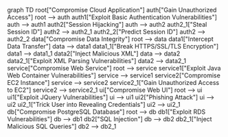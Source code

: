 graph TD
    root["Compromise Cloud Application"]
    auth["Gain Unauthorized Access"]
    root --> auth
    auth1["Exploit Basic Authentication Vulnerabilities"]
    auth --> auth1
    auth2["Session Hijacking"]
    auth --> auth2
    auth2_1["Steal Session ID"]
    auth2 --> auth2_1
    auth2_2["Predict Session ID"]
    auth2 --> auth2_2
    data["Compromise Data Integrity"]
    root --> data
    data1["Intercept Data Transfer"]
    data --> data1
    data1_1["Break HTTPS/SSL/TLS Encryption"]
    data1 --> data1_1
    data2["Inject Malicious XML"]
    data --> data2
    data2_1["Exploit XML Parsing Vulnerabilities"]
    data2 --> data2_1
    service["Compromise Web Service"]
    root --> service
    service1["Exploit Java Web Container Vulnerabilities"]
    service --> service1
    service2["Compromise EC2 Instance"]
    service --> service2
    service2_1["Gain Unauthorized Access to EC2"]
    service2 --> service2_1
    ui["Compromise Web UI"]
    root --> ui
    ui1["Exploit JQuery Vulnerabilities"]
    ui --> ui1
    ui2["Phishing Attack"]
    ui --> ui2
    ui2_1["Trick User into Revealing Credentials"]
    ui2 --> ui2_1
    db["Compromise PostgreSQL Database"]
    root --> db
    db1["Exploit RDS Vulnerabilities"]
    db --> db1
    db2["SQL Injection"]
    db --> db2
    db2_1["Inject Malicious SQL Queries"]
    db2 --> db2_1